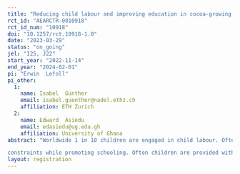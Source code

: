 ```yaml
---
title: "Reducing child labour and improving education in cocoa-growing communities: experimental evidence on the impact of school kits from Ghana"
rct_id: "AEARCTR-0010918"
rct_id_num: "10918"
doi: "10.1257/rct.10918-1.0"
date: "2023-03-29"
status: "on_going"
jel: "I25, J22"
start_year: "2022-11-14"
end_year: "2024-02-01"
pi: "Erwin  Lefoll"
pi_other:
  1:
    name: Isabel  Günther
    email: isabel.guenther@nadel.ethz.ch
    affiliation: ETH Zurich
  2:
    name: Edward  Asiedu
    email: edasiedu@ug.edu.gh
    affiliation: University of Ghana
abstract: "Worldwide 1 in 10 children are engaged in child labour. Often, these children do not attend school regularly; thus, their current and future well-being is threatened. In Ghana, more than 50% of children in cocoa-growing areas are engaged in child labour—more than half a million children. A common approach to reducing child labour by the industry and policy is to tackle households' financial
constraints while promoting schooling. Often children are provided with "school kits" that include necessary school supplies such as a uniform, bag, shoes, books, and writing materials. Previous research has only looked at the impact of providing individual school items on education with limited results, and no study has analysed whether comprehensive school kits addressing the financial constraints of buying school equipment reduce child labour. Yet, children in low-income settings often suffer from a shortage of multiple school materials, which might be one of the reasons why children miss school in cocoa communities. This study conducts an experiment to examine the impact of school kits on child labour, school attendance, learning and child well-being in cocoa communities in Ghana. "
layout: registration
---
```


